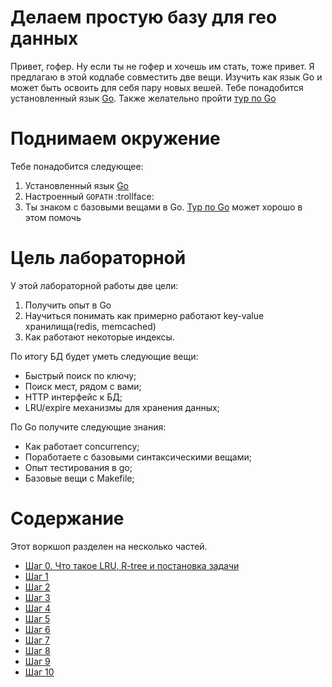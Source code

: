 # Делаем простую базу для гео данных

Привет, гофер. Ну если ты не гофер и хочешь им стать, тоже привет.  Я предлагаю в этой кодлабе совместить две вещи. Изучить как язык Go и может быть освоить для себя пару новых вешей. Тебе понадобится установленный язык [Go](https://golang.org/). Также желательно пройти [тур по Go](https://tour.golang.org/)

# Поднимаем окружение
Тебе понадобится следующее:

1. Установленный язык [Go](https://golang.org/)
2. Настроенный `GOPATH` :trollface:
3. Ты знаком с базовыми вещами в Go. [Тур по Go](https://tour.golang.org/) может хорошо в этом помочь

# Цель лабораторной

У этой лабораторной работы две цели:

1. Получить опыт в Go
2. Научиться понимать как примерно работают key-value хранилища(redis, memcached) 
3. Как работают некоторые индексы.

По итогу БД будет уметь следующие вещи:

* Быстрый поиск по ключу;
* Поиск мест, рядом с вами;
* HTTP интерфейс к БД;
* LRU/expire механизмы для хранения данных;

По Go получите следующие знания:

* Как работает concurrency;
* Поработаете с базовыми синтаксическими вещами;
* Опыт тестирования в go;
* Базовые вещи с Makefile;

# Содержание

Этот воркшоп разделен на несколько частей.

* [Шаг 0. Что такое LRU, R-tree и постановка задачи](step00/README.md)
* [Шаг 1](step01/README.md)
* [Шаг 2](step02/README.md)
* [Шаг 3](step03/README.md)
* [Шаг 4](step04/README.md)
* [Шаг 5](step05/README.md)
* [Шаг 6](step06/README.md)
* [Шаг 7](step07/README.md)
* [Шаг 8](step08/README.md)
* [Шаг 9](step09/README.md)
* [Шаг 10](step10/README.md)

